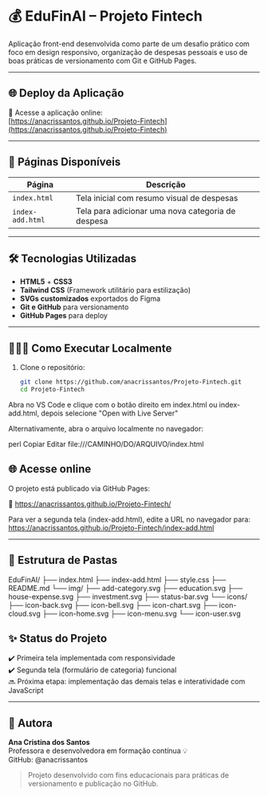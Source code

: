 # 💰 EduFinAI – Projeto Fintech

Aplicação front-end desenvolvida como parte de um desafio prático com foco em design responsivo, organização de despesas pessoais e uso de boas práticas de versionamento com Git e GitHub Pages.

---

## 🌐 Deploy da Aplicação

🔗 Acesse a aplicação online:  
[https://anacrissantos.github.io/Projeto-Fintech](https://anacrissantos.github.io/Projeto-Fintech)

---

## 📄 Páginas Disponíveis

| Página              | Descrição                                          |
|---------------------|----------------------------------------------------|
| `index.html`        | Tela inicial com resumo visual de despesas         |
| `index-add.html`    | Tela para adicionar uma nova categoria de despesa  |

---

## 🛠️ Tecnologias Utilizadas

- **HTML5** + **CSS3**
- **Tailwind CSS** (Framework utilitário para estilização)
- **SVGs customizados** exportados do Figma
- **Git e GitHub** para versionamento
- **GitHub Pages** para deploy

---

## 👩🏽‍💻 Como Executar Localmente

1. Clone o repositório:
   ```bash
   git clone https://github.com/anacrissantos/Projeto-Fintech.git
   cd Projeto-Fintech
Abra no VS Code e clique com o botão direito em index.html ou index-add.html, depois selecione "Open with Live Server"

Alternativamente, abra o arquivo localmente no navegador:

perl
Copiar
Editar
file:///CAMINHO/DO/ARQUIVO/index.html

## 🌐 Acesse online

O projeto está publicado via GitHub Pages:

🔗 https://anacrissantos.github.io/Projeto-Fintech/

Para ver a segunda tela (index-add.html), edite a URL no navegador para:
https://anacrissantos.github.io/Projeto-Fintech/index-add.html

---

## 📁 Estrutura de Pastas

EduFinAI/
├── index.html
├── index-add.html
├── style.css
├── README.md
└── img/
├── add-category.svg
├── education.svg
├── house-expense.svg
├── investment.svg
├── status-bar.svg
└── icons/
├── icon-back.svg
├── icon-bell.svg
├── icon-chart.svg
├── icon-cloud.svg
├── icon-home.svg
├── icon-menu.svg
└── icon-user.svg



## ✨ Status do Projeto

✔️ Primeira tela implementada com responsividade  
✔️ Segunda tela (formulário de categoria) funcional  
🔜 Próxima etapa: implementação das demais telas e interatividade com JavaScript

---

## 📌 Autora

**Ana Cristina dos Santos**  
Professora e desenvolvedora em formação contínua 💡  
GitHub: @anacrissantos

> Projeto desenvolvido com fins educacionais para práticas de versionamento e publicação no GitHub.

